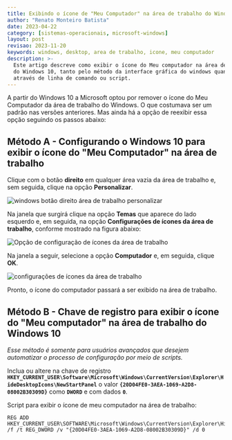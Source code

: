 ```yaml
---
title: Exibindo o ícone de "Meu Computador" na área de trabalho do Windows 10
author: "Renato Monteiro Batista"
date: 2023-04-22
category: [sistemas-operacionais, microsoft-windows]
layout: post
revisao: 2023-11-20
keywords: windows, desktop, area de trabalho, icone, meu computador
description: >-
  Este artigo descreve como exibir o ícone do Meu computador na área de trabalho
  do Windows 10, tanto pelo método da interface gráfica do windows quanto
  através de linha de comando ou script.
---
```


A partir do Windows 10 a Microsoft optou por remover o ícone do Meu Computador da área de trabalho do Windows. O que costumava ser um padrão nas versões anteriores. Mas ainda há a opção de reexibir essa opção seguindo os passos abaixo:

## Método A - Configurando o Windows 10 para exibir o ícone do "Meu Computador" na área de trabalho

Clique com o botão **direito** em qualquer área vazia da área de trabalho e, sem seguida, clique na opção **Personalizar**.

![windows botão direito área de trabalho personalizar]({{site.img}}windows-desktop-personalizar.png)

Na janela que surgirá clique na opção **Temas** que aparece do lado esquerdo e, em seguida, na opção **Configurações de ícones da área de trabalho**, conforme mostrado na figura abaixo:

![Opção de configuração de ícones da área de trabalho]({{site.img}}windows-temas-icones-desktop.png)

Na janela a seguir, selecione a opção **Computador** e, em seguida, clique **OK**.

![configurações de ícones da área de trabalho]({{site.img}}windows-config-desktop-meu-computador.png)

Pronto, o ícone do computador passará a ser exibido na área de trabalho.

## Método B - Chave de registro para exibir o ícone do "Meu computador" na área de trabalho do Windows 10

_Esse método é somente para usuários avançados que desejem automatizar o processo de configuração por meio de scripts._

Inclua ou altere na chave de registro **`HKEY_CURRENT_USER\Software\Microsoft\Windows\CurrentVersion\Explorer\HideDesktopIcons\NewStartPanel`** o valor **`{20D04FE0-3AEA-1069-A2D8-08002B30309D}`** como **`DWORD`** e com dados **`0`**.

Script para exibir o ícone de meu computador na área de trabalho:

```batch
REG ADD HKEY_CURRENT_USER\SOFTWARE\Microsoft\Windows\CurrentVersion\Explorer\HideDesktopIcons\NewStartPanel /f /t REG_DWORD /v "{20D04FE0-3AEA-1069-A2D8-08002B30309D}" /d 0
```
